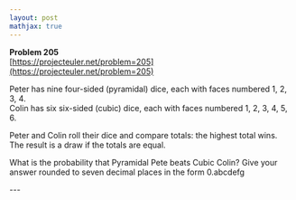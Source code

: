 ```yaml
---
layout: post
mathjax: true
---
```

**Problem 205**  
[https://projecteuler.net/problem=205](https://projecteuler.net/problem=205)

<p>Peter has nine four-sided (pyramidal) dice, each with faces numbered 1, 2, 3, 4.<br />
Colin has six six-sided (cubic) dice, each with faces numbered 1, 2, 3, 4, 5, 6.</p>

<p>Peter and Colin roll their dice and compare totals: the highest total wins. The result is a draw if the totals are equal.</p>

<p>What is the probability that Pyramidal Pete beats Cubic Colin? Give your answer rounded to seven decimal places in the form 0.abcdefg</p>
---
